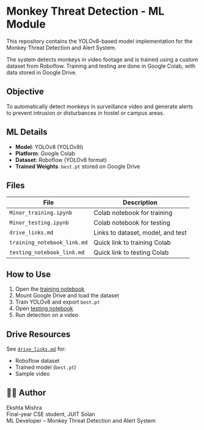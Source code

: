 # Monkey Threat Detection - ML Module

This repository contains the YOLOv8-based model implementation for the Monkey Threat Detection and Alert System.

The system detects monkeys in video footage and is trained using a custom dataset from Roboflow. Training and testing are done in Google Colab, with data stored in Google Drive.



## Objective

To automatically detect monkeys in surveillance video and generate alerts to prevent intrusion or disturbances in hostel or campus areas.



## ML Details

- **Model**: YOLOv8 (YOLOv8l)
- **Platform**: Google Colab
- **Dataset**: Roboflow (YOLOv8 format)
- **Trained Weights**: `best.pt` stored on Google Drive



## Files

| File | Description |
|------|-------------|
| `Minor_training.ipynb` | Colab notebook for training |
| `Minor_testing.ipynb` | Colab notebook for testing |
| `drive_links.md` | Links to dataset, model, and test|
| `training_notebook_link.md` | Quick link to training Colab |
| `testing_notebook_link.md` | Quick link to testing Colab |


## How to Use

1. Open the [training notebook](https://colab.research.google.com/drive/1ObUF6T62c5ZmMY_9DXXoE-WgeGKQ3Oal)
2. Mount Google Drive and load the dataset
3. Train YOLOv8 and export `best.pt`
4. Open [testing notebook](https://colab.research.google.com/drive/1weZWB6phiVk5I9WCWYz1cyeXgj60bS25)
5. Run detection on a video


## Drive Resources

See [`drive_links.md`](drive_links.md) for:
- Roboflow dataset
- Trained model (`best.pt`)
- Sample video


## 👩‍💻 Author

Ekshta Mishra  
Final-year CSE student, JUIT Solan  
ML Developer – Monkey Threat Detection and Alert System
